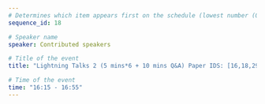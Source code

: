 ```yaml
---
# Determines which item appears first on the schedule (lowest number (0) appears first)
sequence_id: 18

# Speaker name
speaker: Contributed speakers

# Title of the event
title: "Lightning Talks 2 (5 mins*6 + 10 mins Q&A) Paper IDS: [16,18,29,07,10,02]"

# Time of the event
time: "16:15 - 16:55"
---
```

